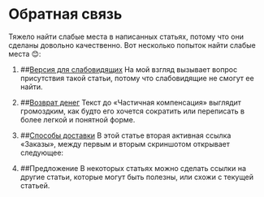 # Обратная связь

Тяжело найти слабые места в написанных статьях, потому что они сделаны довольно качественно. Вот несколько попыток найти слабые места 😊:

1. ##[Версия для слабовидящих](https://docs.ozon.ru/common/my-settings/visually-impaired/?country=RU)
   На мой взгляд вызывает вопрос присутствия такой статьи, потому что слабовидящие не смогут ее найти.
   
2. ##[Возврат денег](https://docs.ozon.ru/common/otmena-i-vozvrat-zakaza/vozvrat-deneg-i-ballov/?country=RU)
   Текст до «Частичная компенсация» выглядит громоздким, как будто его хочется сократить или переписать в более легкой и понятной форме.

3. ##[Способы доставки](https://docs.ozon.ru/common/dostavka/sposoby-dostavki/?country=RU)
   В этой статье вторая активная ссылка «Заказы», между первым и вторым скриншотом открывает следующее: 

4. ##Предложение
   В некоторых статьях можно сделать ссылки на другие статьи, которые могут быть полезны, или схожи с текущей статьей.
